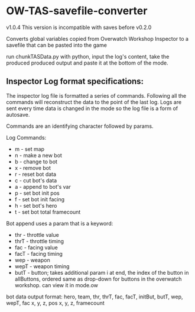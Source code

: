 # OW-TAS-savefile-converter
v1.0.4
This version is incompatible with saves before v0.2.0

Converts global variables copied from Overwatch Workshop Inspector to a savefile that can be pasted into the game

run chunkTASData.py with python, input the log's content, take the produced produced output and paste it at the bottom of the mode.

## Inspector Log format specifications:

The inspector log file is formatted a series of commands. Following all the commands will reconstruct the data to the point of the last log. Logs are sent every time data is changed in the mode so the log file is a form of autosave.

Commands are an identifying character followed by params.

Log Commands: 
- m - set map
- n - make a new bot
- b - change to bot
- x - remove bot
- r - reset bot data
- c - cut bot's data
- a - append to bot's var
- p - set bot init pos
- f - set bot init facing
- h - set bot's hero
- t - set bot total framecount

Bot append uses a param that is a keyword:
- thr - throttle value
- thrT - throttle timing
- fac - facing value
- facT - facing timing
- wep - weapon
- wepT - weapon timing
- butT - button; takes additional param i at end, the index of the button in allButtons, ordered same as drop-down for buttons in the overwatch workshop. can view it in mode.ow


bot data output format:
hero, team, thr, thrT, fac, facT, initBut, butT, wep, wepT, fac x, y, z, pos x, y, z, framecount
